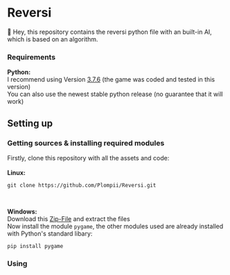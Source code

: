 # Reversi
:wave: Hey, this repository contains the reversi python file with an built-in AI, which is based on an algorithm.

### Requirements
**Python:**
<br/>
I recommend using Version [3.7.6](https://www.python.org/downloads/release/python-376/) (the game was coded and tested in this version)
<br/>
You can also use the newest stable python release (no guarantee that it will work)
## Setting up
### Getting sources & installing required modules
Firstly, clone this repository with all the assets and code:
<br/>
<br/>
**Linux:**
```
git clone https://github.com/Plompii/Reversi.git
```

<br/>

**Windows:**
<br/>
Download this [Zip-File](https://github.com/Plompii/Reversi/archive/main.zip) and extract the files
<br/>
Now install the module `pygame`, the other modules used are already installed with Python's standard libary:
```
pip install pygame
```

### Using
```
